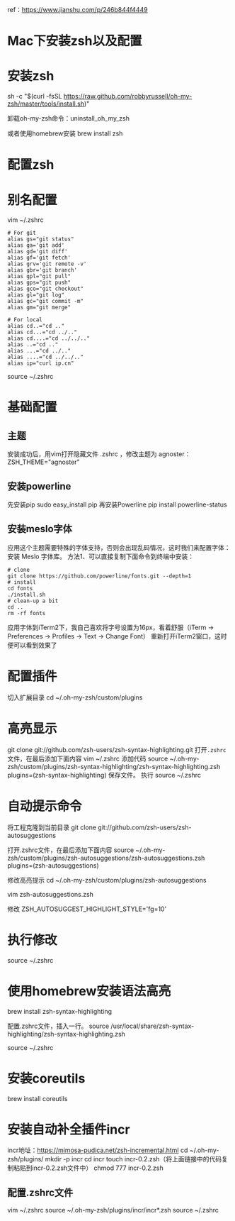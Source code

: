 ref：https://www.jianshu.com/p/246b844f4449

# Mac下安装zsh以及配置

# 安装zsh
sh -c "$(curl -fsSL https://raw.github.com/robbyrussell/oh-my-zsh/master/tools/install.sh)"

卸载oh-my-zsh命令：uninstall_oh_my_zsh

或者使用homebrew安装
brew install zsh



# 配置zsh

# 别名配置
vim ~/.zshrc
```
# For git
alias gs="git status"
alias ga='git add'
alias gd='git diff'
alias gf='git fetch'
alias grv='git remote -v'
alias gbr='git branch'
alias gpl="git pull"
alias gps="git push"
alias gco="git checkout"
alias gl="git log"
alias gc="git commit -m"
alias gm="git merge"

# For local
alias cd..="cd .."
alias cd...="cd ../.."
alias cd....="cd ../../.."
alias ..="cd .."
alias ...="cd ../.."
alias ....="cd ../../.."
alias ip="curl ip.cn"
```
source ~/.zshrc

# 基础配置
## 主题
安装成功后，用vim打开隐藏文件 .zshrc ，修改主题为 agnoster：
ZSH_THEME="agnoster"

## 安装powerline
先安装pip
sudo easy_install pip
再安装Powerline
pip install powerline-status

## 安装meslo字体
应用这个主题需要特殊的字体支持，否则会出现乱码情况，这时我们来配置字体：
安装 Meslo 字体库。
方法1、可以直接复制下面命令到终端中安装：
```
# clone
git clone https://github.com/powerline/fonts.git --depth=1
# install
cd fonts
./install.sh
# clean-up a bit
cd ..
rm -rf fonts
```
应用字体到iTerm2下，我自己喜欢将字号设置为16px，看着舒服（iTerm -> Preferences -> Profiles -> Text -> Change Font）
重新打开iTerm2窗口，这时便可以看到效果了

# 配置插件
切入扩展目录
cd ~/.oh-my-zsh/custom/plugins

# 高亮显示
git clone git://github.com/zsh-users/zsh-syntax-highlighting.git
打开`.zshrc`文件，在最后添加下面内容
vim  ~/.zshrc
添加代码
source ~/.oh-my-zsh/custom/plugins/zsh-syntax-highlighting/zsh-syntax-highlighting.zsh
plugins=(zsh-syntax-highlighting)
保存文件。
执行
source ~/.zshrc

# 自动提示命令
将工程克隆到当前目录
git clone git://github.com/zsh-users/zsh-autosuggestions

打开.zshrc文件，在最后添加下面内容
source ~/.oh-my-zsh/custom/plugins/zsh-autosuggestions/zsh-autosuggestions.zsh
plugins=(zsh-autosuggestions)

修改高亮提示
cd ~/.oh-my-zsh/custom/plugins/zsh-autosuggestions

vim zsh-autosuggestions.zsh 

修改 ZSH_AUTOSUGGEST_HIGHLIGHT_STYLE='fg=10' 

# 执行修改
source ~/.zshrc


# 使用homebrew安装语法高亮
brew install zsh-syntax-highlighting

配置.zshrc文件，插入一行。
source /usr/local/share/zsh-syntax-highlighting/zsh-syntax-highlighting.zsh

source ~/.zshrc


# 安装coreutils
brew install coreutils

# 安装自动补全插件incr
incr地址：https://mimosa-pudica.net/zsh-incremental.html
cd ~/.oh-my-zsh/plugins/
mkdir -p incr
cd incr
touch incr-0.2.zsh（将上面链接中的代码复制粘贴到incr-0.2.zsh文件中）
chmod 777 incr-0.2.zsh

## 配置.zshrc文件
 vim ~/.zshrc
 source ~/.oh-my-zsh/plugins/incr/incr*.zsh
 source ~/.zshrc 



